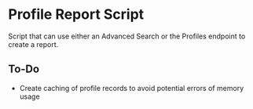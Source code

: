 # Profile Report Script
Script that can use either an Advanced Search or the Profiles endpoint to create a report. 

## To-Do
- Create caching of profile records to avoid potential errors of memory usage